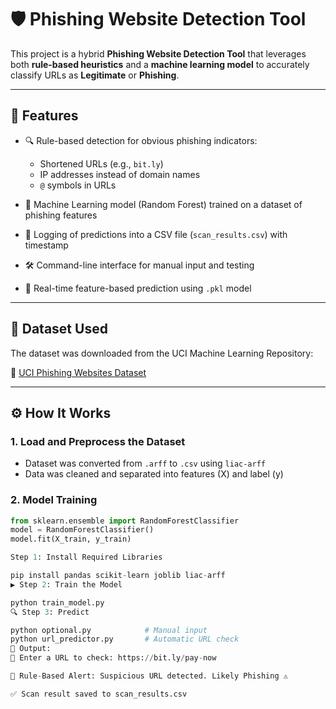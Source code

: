 # 🛡️ Phishing Website Detection Tool

This project is a hybrid **Phishing Website Detection Tool** that leverages both **rule-based heuristics** and a **machine learning model** to accurately classify URLs as **Legitimate** or **Phishing**.

---

## 📌 Features

- 🔍 Rule-based detection for obvious phishing indicators:
  - Shortened URLs (e.g., `bit.ly`)
  - IP addresses instead of domain names
  - `@` symbols in URLs

- 🤖 Machine Learning model (Random Forest) trained on a dataset of phishing features
- 📂 Logging of predictions into a CSV file (`scan_results.csv`) with timestamp
- 🛠️ Command-line interface for manual input and testing
- 🧠 Real-time feature-based prediction using `.pkl` model

---

## 🧾 Dataset Used

The dataset was downloaded from the UCI Machine Learning Repository:

🔗 [UCI Phishing Websites Dataset](https://archive.ics.uci.edu/dataset/327/phishing+websites)

---

## ⚙️ How It Works

### 1. **Load and Preprocess the Dataset**
- Dataset was converted from `.arff` to `.csv` using `liac-arff`
- Data was cleaned and separated into features (X) and label (y)

### 2. **Model Training**
```python
from sklearn.ensemble import RandomForestClassifier
model = RandomForestClassifier()
model.fit(X_train, y_train)

Step 1: Install Required Libraries

pip install pandas scikit-learn joblib liac-arff
▶️ Step 2: Train the Model

python train_model.py
🔍 Step 3: Predict

python optional.py            # Manual input
python url_predictor.py       # Automatic URL check
📌 Output:
🔗 Enter a URL to check: https://bit.ly/pay-now

🚨 Rule-Based Alert: Suspicious URL detected. Likely Phishing ⚠️

✅ Scan result saved to scan_results.csv

